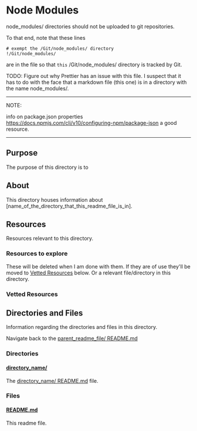 # Node Modules

node_modules/ directories should not be uploaded to git repositories.

To that end, note that these lines 

```
# exempt the /Git/node_modules/ directory
!/Git/node_modules/
```

are in the file so that `this` /Git/node_modules/ directory is tracked by Git.

TODO: Figure out why Prettier has an issue with this file. I suspect that it has to do with the face that a markdown file (this one) is in a directory with the name node_modules/.



---

NOTE:

info on package.json properties
https://docs.npmjs.com/cli/v10/configuring-npm/package-json
a good resource.

---

## Purpose

The purpose of this directory is to <!-- [...]. -->

## About

This directory houses information about [name_of_the_directory_that_this_readme_file_is_in].

<!-- [Some information about this directory.] -->

## Resources

Resources relevant to this directory.

### Resources to explore

These will be deleted when I am done with them. If they are of use they'll be moved to [Vetted Resources](#vetted-resources) below. Or a relevant file/directory in this directory.

<!-- - first resource

- second resource -->

### Vetted Resources
## Directories and Files

Information regarding the directories and files in this directory.

Navigate back to the [parent_readme_file/ README.md](../README.md)

### Directories


#### [directory_name/](./path_to_directry)

<!-- [About_this_directory.]

[More_info_about_this_directory.] -->

The [directory_name/ README.md](./directory_name/README.md) file.








### Files

<!-- #### [name_of_other_file_in_here.extension]()

[About_this_file.]

[More_info_about_this_file.] -->

#### [README.md](./README.md)

This readme file.


